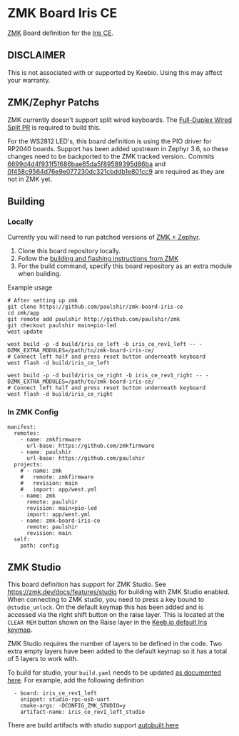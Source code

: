 # ZMK Board Iris CE

[ZMK](https://zmk.dev) Board definition for the [Iris CE](https://keeb.io/products/iris-ce-keyboard).

## DISCLAIMER
This is not associated with or supported by Keebio. Using this may affect your warranty.

## ZMK/Zephyr Patchs
ZMK currently doesn't support split wired keyboards. The [Full-Duplex Wired Split PR](https://github.com/zmkfirmware/zmk/pull/2766) is required to build this.

For the WS2812 LED's, this board definition is using the PIO driver for RP2040 boards. Support has been added upstream in Zephyr 3.6, so these changes need to be backported to the ZMK tracked version..
Commits [6699d4d4f931f5f686bae65da5f89589395d86ba](https://github.com/zephyrproject-rtos/zephyr/commit/6699d4d4f931f5f686bae65da5f89589395d86ba) and [0f458c9564d76e9e077230dc321cbddb1e801cc9](https://github.com/zephyrproject-rtos/zephyr/commit/0f458c9564d76e9e077230dc321cbddb1e801cc9) are required
as they are not in ZMK yet.

## Building
### Locally
Currently you will need to run patched versions of [ZMK + Zephyr](https://github.com/paulshir/zmk/tree/main+%2Bpio-led).

1. Clone this board repository locally.
2. Follow the [building and flashing instructions from ZMK](https://zmk.dev/docs/development/build-flash)
3. For the build command, specify this board repository as an extra module when building.

Example usage
```
# After setting up zmk
git clone https://github.com/paulshir/zmk-board-iris-ce
cd zmk/app
git remote add paulshir http://github.com/paulshir/zmk
git checkout paulshir main+pio-led
west update

west build -p -d build/iris_ce_left -b iris_ce_rev1_left -- -DZMK_EXTRA_MODULES=/path/to/zmk-board-iris-ce/
# Connect left half and press reset button underneath keyboard
west flash -d build/iris_ce_left

west build -p -d build/iris_ce_right -b iris_ce_rev1_right -- -DZMK_EXTRA_MODULES=/path/to/zmk-board-iris-ce/
# Connect left half and press reset button underneath keyboard
west flash -d build/iris_ce_right
```

### In ZMK Config
```
manifest:
  remotes:
    - name: zmkfirmware
      url-base: https://github.com/zmkfirmware
    - name: paulshir
      url-base: https://github.com/paulshir
  projects:
    # - name: zmk
    #   remote: zmkfirmware
    #   revision: main
    #   import: app/west.yml
    - name: zmk
      remote: paulshir
      revision: main+pio-led
      import: app/west.yml
    - name: zmk-board-iris-ce
      remote: paulshir
      revision: main
  self:
    path: config
```

## ZMK Studio
This board definition has support for ZMK Studio. See https://zmk.dev/docs/features/studio for building with ZMK Studio enabled.
When connecting to ZMK studio, you need to press a key bound to `@studio_unlock`. On the default keymap this has been added and is 
accessed via the right shift button on the raise layer. This is located at the `CLEAR MEM` button shown on the Raise layer in 
the [Keeb.io default Iris keymap](https://docs.keeb.io/assets/files/Iris%20Default%20Keymap-6d56a01516f12c3cc9727515d32d49a2.pdf).

ZMK Studio requires the number of layers to be defined in the code. Two extra empty layers have been added to the default keymap 
so it has a total of 5 layers to work with.

To build for studio, your `build.yaml` needs to be updated [as documented here](https://zmk.dev/docs/features/studio). For
example, add the following definition

```
  - board: iris_ce_rev1_left
    snippet: studio-rpc-usb-uart
    cmake-args: -DCONFIG_ZMK_STUDIO=y
    artifact-name: iris_ce_rev1_left_studio
```

There are build artifacts with studio support [autobuilt here](https://github.com/paulshir/zmk-board-iris-ce/actions/workflows/build.yml?query=is%3Acompleted+branch%3Amain)

